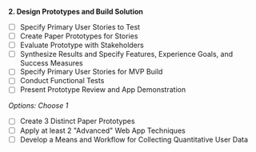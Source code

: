 **2. Design Prototypes and Build Solution**
  - [ ] Specify Primary User Stories to Test
  - [ ] Create Paper Prototypes for Stories
  - [ ] Evaluate Prototype with Stakeholders
  - [ ] Synthesize Results and Specify Features, Experience Goals, and Success Measures
  - [ ] Specify Primary User Stories for MVP Build
  - [ ] Conduct Functional Tests
  - [ ] Present Prototype Review and App Demonstration

*Options: Choose 1*
- [ ] Create 3 Distinct Paper Prototypes
- [ ] Apply at least 2 "Advanced" Web App Techniques
- [ ] Develop a Means and Workflow for Collecting Quantitative User Data

